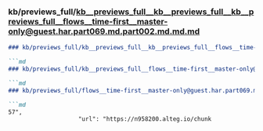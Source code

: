 ### kb/previews_full/kb__previews_full__kb__previews_full__kb__previews_full__flows__time-first__master-only@guest.har.part069.md.part002.md.md.md

```md
### kb/previews_full/kb__previews_full__kb__previews_full__flows__time-first__master-only@guest.har.part069.md.part002.md.md

```md
### kb/previews_full/kb__previews_full__flows__time-first__master-only@guest.har.part069.md.part002.md

```md
### kb/previews_full/flows__time-first__master-only@guest.har.part069.md (part 002)

```md
57",
                    "url": "https://n958200.alteg.io/chunk
```

```

```

```

```
